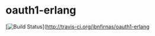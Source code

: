 oauth1-erlang
=============

[![Build Status](https://secure.travis-ci.org/ibnfirnas/oauth1-erlang?branch=master)](http://travis-ci.org/ibnfirnas/oauth1-erlang
